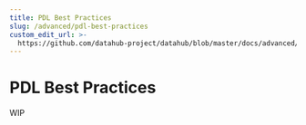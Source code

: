 ```yaml
---
title: PDL Best Practices
slug: /advanced/pdl-best-practices
custom_edit_url: >-
  https://github.com/datahub-project/datahub/blob/master/docs/advanced/pdl-best-practices.md
---
```


# PDL Best Practices

WIP
